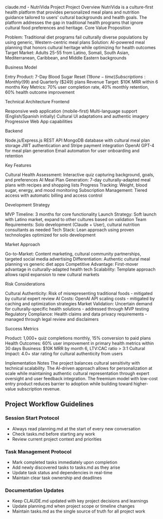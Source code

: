 claude.md - NutriVida Project
Project Overview
NutriVida is a culture-first health platform that provides personalized meal plans and nutrition guidance tailored to users' cultural backgrounds and health goals. The platform addresses the gap in traditional health programs that ignore cultural food preferences and heritage.
Core Value Proposition

Problem: Traditional diet programs fail culturally diverse populations by using generic, Western-centric meal plans
Solution: AI-powered meal planning that honors cultural heritage while optimizing for health outcomes
Target Market: Adults 25-55 from Latino, Somali, South Asian, Mediterranean, Caribbean, and Middle Eastern backgrounds

Business Model

Entry Product: 7-Day Blood Sugar Reset ($19 one-time)
Subscriptions: Monthly ($99) and Quarterly ($249) plans
Revenue Target: $10K MRR within 6 months
Key Metrics: 70% user completion rate, 40% monthly retention, 60% health outcome improvement

Technical Architecture
Frontend

Responsive web application (mobile-first)
Multi-language support (English/Spanish initially)
Cultural UI adaptations and authentic imagery
Progressive Web App capabilities

Backend

Node.js/Express.js REST API
MongoDB database with cultural meal plan storage
JWT authentication and Stripe payment integration
OpenAI GPT-4 for meal plan generation
Email automation for user onboarding and retention

Key Features

Cultural Health Assessment: Interactive quiz capturing background, goals, and preferences
AI Meal Plan Generation: 7-day culturally-adapted meal plans with recipes and shopping lists
Progress Tracking: Weight, blood sugar, energy, and mood monitoring
Subscription Management: Tiered access with automatic billing and access control

Development Strategy

MVP Timeline: 3 months for core functionality
Launch Strategy: Soft launch with Latino market, expand to other cultures based on validation
Team Requirements: Solo development (Claude + User), cultural nutrition consultants as needed
Tech Stack: Lean approach using proven technologies optimized for solo development

Market Approach

Go-to-Market: Content marketing, cultural community partnerships, targeted social media advertising
Differentiation: Authentic cultural meal planning vs generic diet apps
Competitive Advantage: First-mover advantage in culturally-adapted health tech
Scalability: Template approach allows rapid expansion to new cultural markets

Risk Considerations

Cultural Authenticity: Risk of misrepresenting traditional foods - mitigated by cultural expert review
AI Costs: OpenAI API scaling costs - mitigated by caching and optimization strategies
Market Validation: Uncertain demand for culturally-specific health solutions - addressed through MVP testing
Regulatory Compliance: Health claims and data privacy requirements - managed through legal review and disclaimers

Success Metrics

Product: 1,000+ quiz completions monthly, 15% conversion to paid plans
Health Outcomes: 60% user improvement in primary health metrics within 30 days
Business: $10K MRR by month 6, LTV:CAC ratio > 3:1
Cultural Impact: 4.0+ star rating for cultural authenticity from users

Implementation Notes
The project balances cultural sensitivity with technical scalability. The AI-driven approach allows for personalization at scale while maintaining authentic cultural representation through expert oversight and user feedback integration. The freemium model with low-cost entry product reduces barrier to adoption while building toward higher-value subscription revenue.

## Project Workflow Guidelines

### Session Start Protocol
- Always read planning.md at the start of every new conversation
- Check tasks.md before starting any work 
- Review current project context and priorities

### Task Management Protocol  
- Mark completed tasks immediately upon completion
- Add newly discovered tasks to tasks.md as they arise
- Update task status and dependencies in real-time
- Maintain clear task ownership and deadlines

### Documentation Updates
- Keep CLAUDE.md updated with key project decisions and learnings
- Update planning.md when project scope or timeline changes
- Maintain tasks.md as the single source of truth for all project work